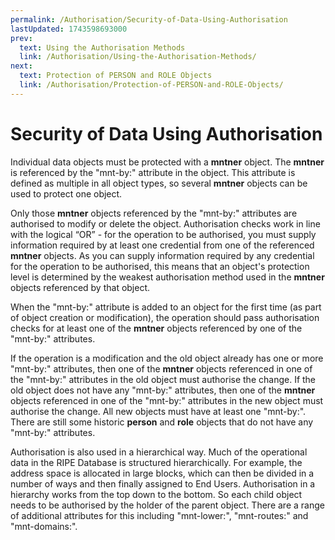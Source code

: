 ```yaml
---
permalink: /Authorisation/Security-of-Data-Using-Authorisation
lastUpdated: 1743598693000
prev:
  text: Using the Authorisation Methods
  link: /Authorisation/Using-the-Authorisation-Methods/
next:
  text: Protection of PERSON and ROLE Objects
  link: /Authorisation/Protection-of-PERSON-and-ROLE-Objects/
---
```


# Security of Data Using Authorisation

Individual data objects must be protected with a **mntner** object. The **mntner** is referenced by the "mnt-by:" attribute in the object. This attribute is defined as multiple in all object types, so several **mntner** objects can be used to protect one object.

Only those **mntner** objects referenced by the "mnt-by:" attributes are authorised to modify or delete the object. Authorisation checks work in line with the logical “OR” - for the operation to be authorised, you must supply information required by at least one credential from one of the referenced **mntner** objects. As you can supply information required by any credential for the operation to be authorised, this means that an object's protection level is determined by the weakest authorisation method used in the **mntner** objects referenced by that object.

When the "mnt-by:" attribute is added to an object for the first time (as part of object creation or modification), the operation should pass authorisation checks for at least one of the **mntner** objects referenced by one of the "mnt-by:" attributes.

If the operation is a modification and the old object already has one or more "mnt-by:" attributes, then one of the **mntner** objects referenced in one of the "mnt-by:" attributes in the old object must authorise the change. If the old object does not have any "mnt-by:" attributes, then one of the **mntner** objects referenced in one of the "mnt-by:" attributes in the new object must authorise the change. All new objects must have at least one "mnt-by:". There are still some historic **person** and **role** objects that do not have any "mnt-by:" attributes.

Authorisation is also used in a hierarchical way. Much of the operational data in the RIPE Database is structured hierarchically. For example, the address space is allocated in large blocks, which can then be divided in a number of ways and then finally assigned to End Users. Authorisation in a hierarchy works from the top down to the bottom. So each child object needs to be authorised by the holder of the parent object. There are a range of additional attributes for this including "mnt-lower:", "mnt-routes:" and "mnt-domains:".
